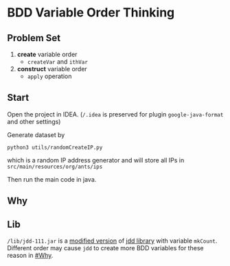 # BDD Variable Order Thinking

## Problem Set

1. **create** variable order
   - `createVar` and `ithVar`
2. **construct** variable order
   - `apply` operation

## Start

Open the project in IDEA. (`/.idea` is preserved for plugin `google-java-format` and other settings)

Generate dataset by

```shell
python3 utils/randomCreateIP.py
```

which is a random IP address generator and will store all IPs in `src/main/resources/org/ants/ips`

Then run the main code in java.

## Why



## Lib

`/lib/jdd-111.jar` is a [modified version](https://github.com/Augists/jdd) of [jdd library](https://bitbucket.org/vahidi/jdd) with variable `mkCount`.
Different order may cause `jdd` to create more BDD variables for these reason in [#Why](https://github.com/Augists/bdd-undergra-thinking#Why).